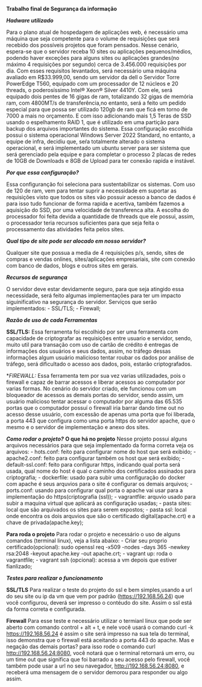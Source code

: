 **Trabalho final de Segurança da informação**

***Hadware utilizado***

  Para o plano atual de hospedagem de aplicações web, é necessário uma máquina que seja competente para o volume de requisições que será recebido dos possíveis projetos que foram pensados. Nesse cenário, espera-se que o servidor receba 10 sites ou aplicações pequenos/médios, podendo haver exceções para alguns sites ou aplicações grandes(no máximo 4 requisições por segundo) cerca de 3.456.000 requisições por dia. Com esses requisitos levantados, será necessário uma máquina avaliado em R$33.999,00, sendo um servidor da dell o Servidor Torre PowerEdge T560, equipado com um processador de 12 núcleos e 20 threads, o poderosíssimo Intel® Xeon® Silver 4410Y. Com ele, será equipado dois pentes de 16 gigas de ram, totalizando 32 gigas de memória ram, com 4800MT/s de transferência,no entanto, será a feito um pedido especial para que possa ser utilizado 120gb de ram que ficá em torno de 7000 a mais no orçamento. E com isso adicionando mais 1,5 Teras de SSD usando o espelhamento RAID 1, que é utilizado em uma partição para backup dos arquivos importantes do sistema. 
	Essa configuração escolhida possui o sistema operacional Windows Server 2022 Standard, no entanto, a equipe de infra, decidiu que, seŕa totalmente alterado o sistema operacional, e será implementado um ubuntu server para ser sistema que será gerenciado pela equipe e para completar o processo 2 placas de redes de 10GB de Downloads e 8GB de Upload para ter conexão rapida e instável.

 ***Por que essa configuração?***

Essa configuranção foi seleciona para sustentabilizar os sistemas. Com uso de 120 de ram, vem para tentar suprir a necessidade em suportar as requisições visto que todos os sites vão possuir acesso a banco de dados é para isso tudo funcionar de forma rapida e acertiva, também fazemos a aquisição do SSD, por uma velocidade de transferenca alta. A escolha do processador foi feita devida a quantidade de threads que ele possui, assim, o processador teria recursos suficientes para que seja feita o processamento das atividades feita pelos sites.

***Qual tipo de site pode ser alocado em nosso servidor?***

Qualquer site que possua a media de 4 requisições p/s, sendo, sites de compras e vendas onlines, sites/aplicações empresariais, site com conexão com banco de dados, blogs e outros sites em gerais.

***Recursos de segurança***

O servidor deve estar devidamente seguro, para que seja atingido essa necessidade, será feito algumas implementações para ter um impacto siguinificativo na segurança do servidor. Serviços que serão implementados:
	- SSL/TLS;
 	- Firewall;
  
 ***Razão de uso de cada Ferramentas***

 **SSL/TLS:** Essa ferramenta foi escolhido por ser uma ferramenta com capacidade de criptografar as requisições entre usuario e servidor, sendo, muito util para transação com uso de cartão de crédito é entregas de informações dos usuários e seus dados, assim, no tráfego dessas informações algum usuário malicioso tentar roubar os dados por análise de tráfego, será dificultado o acesso aos dados, pois, estarão criptografados.

 **FIREWALL:* Essa ferramenta tem por sua vez varias utilizadades, pois o firewall e capaz de barrar acessos e liberar acessos ao computador por varias formas. No cenário do servidor criado, ele funcionou com um bloqueador de acessos as demais portas do servidor, sendo assim, um usuário malicioso tentar acessar o computador por alguma das 65.535 portas que o computador possuí o firewall iria barrar dando time out no acesso desse usuário, com excessão de apenas uma porta que foi liberada, a porta 443 que configura como uma porta https do servidor apache, que o mesmo e o servidor de implementação e anexo dos sites.

***Como rodar o projeto?***
**O que há no projeto** 
Nesse projeto possui alguns arquivos necessários para que seja implementado da forma correta veja os arquivos:
	- hots.conf: feito para configurar nome do host que será exibido;
 	- apache2.conf: feito para configurar também os host que será exibido;
  	- default-ssl.conf: feito para configurar https, indicando qual porta será usada, qual nome do host é qual o caminho dos certificados assinados para criptografia;
   	- dockerfile: usado para subir uma configuração do docker com apache é seus arquvios para o site é configurar os demais arquivos;
    	- ports.conf: usando para configurar qual porta o apache vai usar para a implementação do https(criptografia (ssl));
     	- vagrantfile: arquvio usado para subir a maquina virtual que aplicará as configuração usadas;
      	- pasta sites: local que são arquivados os sites para serem expostos;
       	- pasta ssl: local onde encontra os dois arquvios que são o certificado digital(apache.crt) e a chave de privada(apache.key);
	
**Para roda o projeto**
Para rodar o projeto e necessário o uso de alguns comandos (terminal linux), veja a lista abaixo:
	- Criar seu proprio certificado(opcional): sudo openssl req -x509 -nodes -days 365 -newkey rsa:2048 -keyout apache.key -out apache.crt;
 	- vagrant up: roda o vagrantfile;
  	- vagrant ssh (opcional): acessa a vm depois que estiver fianlizado;

***Testes para realizar o funcionamento***

**SSL/TLS**
Para realizar o teste do projeto do ssl e bem simples,usando a url do seu site ou ip da vm que vem por padrão (https://192.168.56.24) que você configurou, deverá ser impresso o contéudo do site. Assim o ssl está da forma correta e configurada.

**Firewall**
Para esse teste e necessário utilizar o termianl linux que pode ser aberto com comando control + alt + t, e nele você usará o comando curl -k https://192.168.56.24 é assim o site será impresso na sua tela do terminal, isso demonstra que o firewall está aceitando a porta 443 do apache. Mas e negação das demais portas? para isso rode o comando curl http://192.168.56.24:8080, você notará que o terminal retornará um erro, ou um time out que significa que foi barrado a seu acesso pelo firewall, você também pode usar a url no seu navegador, http://192.168.56.24:8080, e receberá uma mensagem de o servidor demorou para responder ou algo assim.
